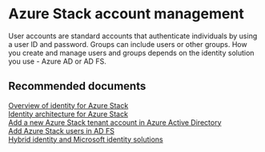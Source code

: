 <properties
    pageTitle="Azure Stack Account Management"
    description="Account management and identity in Azure Stack"
    service="microsoft.azurestack"
    resource="azurestack"
    authors=""
    displayOrder=""
    selfHelpType="generic"
    supportTopicIds="32608436"
    resourceTags=""
    productPesIds="16226"
    cloudEnvironments="public"
/>

# Azure Stack account management

User accounts are standard accounts that authenticate individuals by using a user ID and password. Groups can include users or other groups. How you create and manage users and groups depends on the identity solution you use - Azure AD or AD FS.<br>

## **Recommended documents**

[Overview of identity for Azure Stack](https://docs.microsoft.com/azure/azure-stack/azure-stack-identity-overview)<br>
[Identity architecture for Azure Stack](https://docs.microsoft.com/azure/azure-stack/azure-stack-identity-architecture)<br>
[Add a new Azure Stack tenant account in Azure Active Directory](https://docs.microsoft.com/azure/azure-stack/azure-stack-add-new-user-aad)<br>
[Add Azure Stack users in AD FS](https://docs.microsoft.com/azure/azure-stack/azure-stack-add-users-adfs)<br>
[Hybrid identity and Microsoft identity solutions](https://docs.microsoft.com/azure/active-directory/hybrid/whatis-hybrid-identity)
